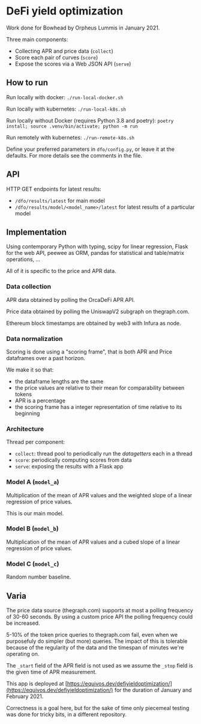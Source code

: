 # DeFi yield optimization

Work done for Bowhead by Orpheus Lummis in January 2021.

Three main components:

- Collecting APR and price data (`collect`)
- Score each pair of curves (`score`)
- Expose the scores via a Web JSON API (`serve`)


## How to run

Run locally with docker: `./run-local-docker.sh`

Run locally with kubernetes: `./run-local-k8s.sh`

Run locally without Docker (requires Python 3.8 and poetry): `poetry install; source .venv/bin/activate; python -m run`

Run remotely with kubernetes: `./run-remote-k8s.sh`

Define your preferred parameters in `dfo/config.py`, or leave it at the defaults. For more details see the comments in the file.


## API

HTTP GET endpoints for latest results:

- `/dfo/results/latest` for main model
- `/dfo/results/model/<model_name>/latest` for latest results of a particular model


## Implementation

Using contemporary Python with typing, scipy for linear regression, Flask for the web API, peewee as ORM, pandas for statistical and table/matrix operations, ...

All of it is specific to the price and APR data.


### Data collection

APR data obtained by polling the OrcaDeFi APR API.

Price data obtained by polling the UniswapV2 subgraph on thegraph.com.

Ethereum block timestamps are obtained by web3 with Infura as node.


### Data normalization

Scoring is done using a "scoring frame", that is both APR and Price dataframes over a past horizon.

We make it so that:

- the dataframe lengths are the same
- the price values are relative to their mean for comparability between tokens
- APR is a percentage
- the scoring frame has a integer representation of time relative to its beginning


### Architecture

Thread per component:
- `collect`: thread pool to periodically run the *datagetters* each in a thread
- `score`: periodically computing scores from data
- `serve`: exposing the results with a Flask app

### Model A (`model_a`)

Multiplication of the mean of APR values and the weighted slope of a linear regression of price values.

This is our main model.

### Model B (`model_b`)

Multiplication of the mean of APR values and a cubed slope of a linear regression of price values.

### Model C (`model_c`)

Random number baseline.


## Varia

The price data source (thegraph.com) supports at most a polling frequency of 30-60 seconds. By using a custom price API the polling frequency could be increased.

5-10% of the token price queries to thegraph.com fail, even when we purposefuly do simpler (but more) queries. The impact of this is tolerable because of the regularity of the data and the timespan of minutes we're operating on.

The `_start` field of the APR field is not used as we assume the `_stop` field is the given time of APR measurement.

This app is deployed at [https://equivos.dev/defiyieldoptimization/](https://equivos.dev/defiyieldoptimization/) for the duration of January and February 2021.

Correctness is a goal here, but for the sake of time only piecemeal testing was done for tricky bits, in a different repository.